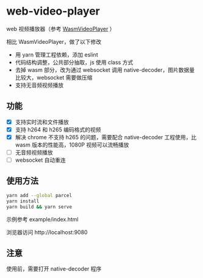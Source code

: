 # web-video-player

web 视频播放器（参考 [WasmVideoPlayer](https://github.com/sonysuqin/WasmVideoPlayer) ）

相比 WasmVideoPlayer，做了以下修改

- 用 yarn 管理工程依赖，添加 eslint
- 代码结构调整，公共部分抽取，js 使用 class 方式
- 去掉 wasm 部分，改为通过 websocket 调用 native-decoder，图片数据量比较大，websocket 需要做压缩
- 支持无音频视频播放

## 功能

- [x] 支持实时流和文件播放
- [x] 支持 h264 和 h265 编码格式的视频
- [x] 解决 chrome 不支持 h265 的问题，需要配合 native-decoder 工程使用，比 wasm 版本的性能高，1080P 视频可以流畅播放
- [ ] 无音频视频播放
- [ ] websocket 自动重连

## 使用方法

```bash
yarn add --global parcel
yarn install
yarn build && yarn serve
```

示例参考 example/index.html

浏览器访问 http://localhost:9080

## 注意

使用前，需要打开 native-decoder 程序
